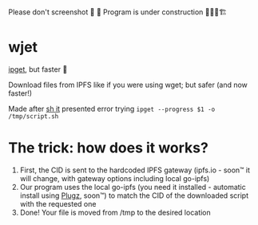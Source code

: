 Please don't screenshot 📸
🚧 Program is under construction 🚧👷‍♀️🏗

# wjet

[ipget](https://github.com/ipfs/ipget), but faster 🚀

Download files from IPFS like if you were using wget; but safer (and now faster!)

Made after [sh it](https://github.com/Floflis/shit) presented error trying `ipget --progress $1 -o /tmp/script.sh`

# The trick: how does it works?

1. First, the CID is sent to the hardcoded IPFS gateway (ipfs.io - soon™ it will change, with gateway options including local go-ipfs)
2. Our program uses the local go-ipfs (you need it installed - automatic install using [Plugz](https://github.com/Plasmmer/Plugz), soon™) to match the CID of the downloaded script with the requested one
3. Done! Your file is moved from /tmp to the desired location
